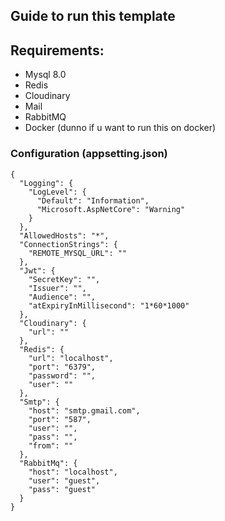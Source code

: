 ## Guide to run this template

## Requirements:
- Mysql 8.0
- Redis 
- Cloudinary
- Mail
- RabbitMQ
- Docker (dunno if u want to run this on docker)

### Configuration (appsetting.json) ###
```
{
  "Logging": {
    "LogLevel": {
      "Default": "Information",
      "Microsoft.AspNetCore": "Warning"
    }
  },
  "AllowedHosts": "*",
  "ConnectionStrings": {
    "REMOTE_MYSQL_URL": ""
  },
  "Jwt": {
    "SecretKey": "",
    "Issuer": "",
    "Audience": "",
    "atExpiryInMillisecond": "1*60*1000"
  },
  "Cloudinary": {
    "url": ""
  },
  "Redis": {
    "url": "localhost",
    "port": "6379",
    "password": "",
    "user": ""
  },
  "Smtp": {
    "host": "smtp.gmail.com",
    "port": "587",
    "user": "",
    "pass": "",
    "from": ""
  },
  "RabbitMq": {
    "host": "localhost",
    "user": "guest",
    "pass": "guest"
  }
}

```

